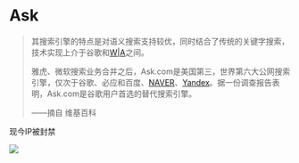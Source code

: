 # Ask

> 其搜索引擎的特点是对语义搜索支持较优，同时结合了传统的关键字搜索，技术实现上介于谷歌和[W|A](https://zh.wikipedia.org/wiki/Wolfram_Alpha)之间。
>
> 雅虎、微软搜索业务合并之后，Ask.com是美国第三，世界第六大公网搜索引擎，仅次于谷歌、必应和百度、[NAVER](https://zh.wikipedia.org/wiki/NAVER)、[Yandex](https://zh.wikipedia.org/wiki/Yandex)。据一份调查报告表明，Ask.com是谷歌用户首选的替代搜索引擎。
>
> ——摘自 维基百科

现今IP被封禁

<!-- ![](https://ipfs.io/ipfs/QmY2qrPY83q7qU4KHPC2D4tynwgj3ikCnNmPtEHzXfa3SH?1.png) -->

![](https://raw.githubusercontent.com/hoodiearon/fq-book/master/docs/images/2018-04-30_140950.png)


